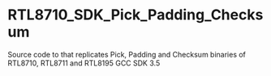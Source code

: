 # RTL8710_SDK_Pick_Padding_Checksum
Source code to that replicates Pick, Padding and Checksum binaries of RTL8710, RTL8711 and RTL8195 GCC SDK 3.5
